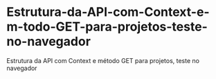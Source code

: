 # Estrutura-da-API-com-Context-e-m-todo-GET-para-projetos-teste-no-navegador
Estrutura da API com Context e método GET para projetos, teste no navegador

